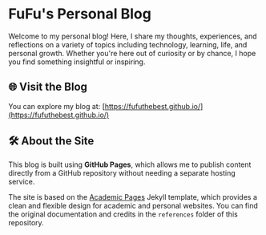 # FuFu's Personal Blog

Welcome to my personal blog! Here, I share my thoughts, experiences, and reflections on a variety of topics including technology, learning, life, and personal growth. Whether you're here out of curiosity or by chance, I hope you find something insightful or inspiring.

## 🌐 Visit the Blog

You can explore my blog at: [https://fufuthebest.github.io/](https://fufuthebest.github.io/)

## 🛠️ About the Site

This blog is built using **GitHub Pages**, which allows me to publish content directly from a GitHub repository without needing a separate hosting service.

The site is based on the [Academic Pages](https://academicpages.github.io/) Jekyll template, which provides a clean and flexible design for academic and personal websites. You can find the original documentation and credits in the `references` folder of this repository.
